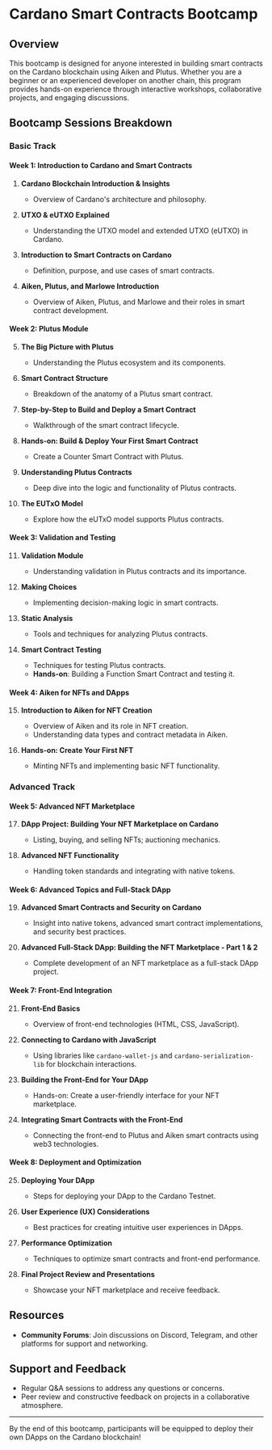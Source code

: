 # Cardano Smart Contracts Bootcamp

## Overview
This bootcamp is designed for anyone interested in building smart contracts on the Cardano blockchain using Aiken and Plutus. Whether you are a beginner or an experienced developer on another chain, this program provides hands-on experience through interactive workshops, collaborative projects, and engaging discussions.

## Bootcamp Sessions Breakdown

### Basic Track

#### Week 1: Introduction to Cardano and Smart Contracts
1. **Cardano Blockchain Introduction & Insights**
   - Overview of Cardano's architecture and philosophy.
  
2. **UTXO & eUTXO Explained**
   - Understanding the UTXO model and extended UTXO (eUTXO) in Cardano.
  
3. **Introduction to Smart Contracts on Cardano**
   - Definition, purpose, and use cases of smart contracts.
  
4. **Aiken, Plutus, and Marlowe Introduction**
   - Overview of Aiken, Plutus, and Marlowe and their roles in smart contract development.

#### Week 2: Plutus Module
5. **The Big Picture with Plutus**
   - Understanding the Plutus ecosystem and its components.
  
6. **Smart Contract Structure**
   - Breakdown of the anatomy of a Plutus smart contract.
  
7. **Step-by-Step to Build and Deploy a Smart Contract**
   - Walkthrough of the smart contract lifecycle.
  
8. **Hands-on: Build & Deploy Your First Smart Contract**
   - Create a Counter Smart Contract with Plutus.
  
9. **Understanding Plutus Contracts**
   - Deep dive into the logic and functionality of Plutus contracts.
  
10. **The EUTxO Model**
    - Explore how the eUTxO model supports Plutus contracts.

#### Week 3: Validation and Testing
11. **Validation Module**
    - Understanding validation in Plutus contracts and its importance.
  
12. **Making Choices**
    - Implementing decision-making logic in smart contracts.
  
13. **Static Analysis**
    - Tools and techniques for analyzing Plutus contracts.
  
14. **Smart Contract Testing**
    - Techniques for testing Plutus contracts.
    - **Hands-on**: Building a Function Smart Contract and testing it.

#### Week 4: Aiken for NFTs and DApps
15. **Introduction to Aiken for NFT Creation**
    - Overview of Aiken and its role in NFT creation.
    - Understanding data types and contract metadata in Aiken.
  
16. **Hands-on: Create Your First NFT**
    - Minting NFTs and implementing basic NFT functionality.

### Advanced Track

#### Week 5: Advanced NFT Marketplace
17. **DApp Project: Building Your NFT Marketplace on Cardano**
    - Listing, buying, and selling NFTs; auctioning mechanics.
  
18. **Advanced NFT Functionality**
    - Handling token standards and integrating with native tokens.

#### Week 6: Advanced Topics and Full-Stack DApp
19. **Advanced Smart Contracts and Security on Cardano**
    - Insight into native tokens, advanced smart contract implementations, and security best practices.
  
20. **Advanced Full-Stack DApp: Building the NFT Marketplace - Part 1 & 2**
    - Complete development of an NFT marketplace as a full-stack DApp project.

#### Week 7: Front-End Integration
21. **Front-End Basics**
    - Overview of front-end technologies (HTML, CSS, JavaScript).
  
22. **Connecting to Cardano with JavaScript**
    - Using libraries like `cardano-wallet-js` and `cardano-serialization-lib` for blockchain interactions.

23. **Building the Front-End for Your DApp**
    - Hands-on: Create a user-friendly interface for your NFT marketplace.
  
24. **Integrating Smart Contracts with the Front-End**
    - Connecting the front-end to Plutus and Aiken smart contracts using web3 technologies.

#### Week 8: Deployment and Optimization
25. **Deploying Your DApp**
    - Steps for deploying your DApp to the Cardano Testnet.
  
26. **User Experience (UX) Considerations**
    - Best practices for creating intuitive user experiences in DApps.
  
27. **Performance Optimization**
    - Techniques to optimize smart contracts and front-end performance.

28. **Final Project Review and Presentations**
    - Showcase your NFT marketplace and receive feedback.

## Resources
- **Community Forums**: Join discussions on Discord, Telegram, and other platforms for support and networking.

## Support and Feedback
- Regular Q&A sessions to address any questions or concerns.
- Peer review and constructive feedback on projects in a collaborative atmosphere.

---

By the end of this bootcamp, participants will be equipped to deploy their own DApps on the Cardano blockchain!
